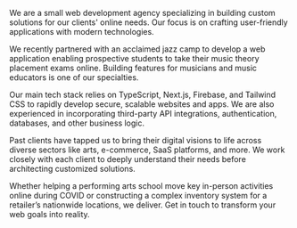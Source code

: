 We are a small web development agency specializing in building custom solutions for our clients' online needs. Our focus is on crafting user-friendly applications with modern technologies.

We recently partnered with an acclaimed jazz camp to develop a web application enabling prospective students to take their music theory placement exams online. Building features for musicians and music educators is one of our specialties.

Our main tech stack relies on TypeScript, Next.js, Firebase, and Tailwind CSS to rapidly develop secure, scalable websites and apps. We are also experienced in incorporating third-party API integrations, authentication, databases, and other business logic.

Past clients have tapped us to bring their digital visions to life across diverse sectors like arts, e-commerce, SaaS platforms, and more. We work closely with each client to deeply understand their needs before architecting customized solutions.

Whether helping a performing arts school move key in-person activities online during COVID or constructing a complex inventory system for a retailer’s nationwide locations, we deliver. Get in touch to transform your web goals into reality.
